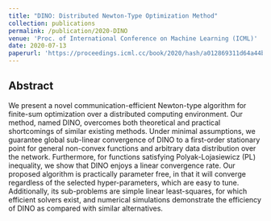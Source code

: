 ```yaml
---
title: "DINO: Distributed Newton-Type Optimization Method"
collection: publications
permalink: /publication/2020-DINO
venue: 'Proc. of International Conference on Machine Learning (ICML)'
date: 2020-07-13
paperurl: 'https://proceedings.icml.cc/book/2020/hash/a012869311d64a44b5a0d567cd20de04'
---
```


## Abstract
We present a novel communication-efficient Newton-type algorithm for finite-sum optimization over a distributed computing environment. Our method, named DINO, overcomes both theoretical and practical shortcomings of similar existing methods. Under minimal assumptions, we guarantee global sub-linear convergence of DINO to a first-order stationary point for general non-convex functions and arbitrary data distribution over the network. Furthermore, for functions satisfying Polyak-Lojasiewicz (PL) inequality, we show that DINO enjoys a linear convergence rate. Our proposed algorithm is practically parameter free, in that it will converge regardless of the selected hyper-parameters, which are easy to tune. Additionally, its sub-problems are simple linear least-squares, for which efficient solvers exist, and numerical simulations demonstrate the efficiency of DINO as compared with similar alternatives.
